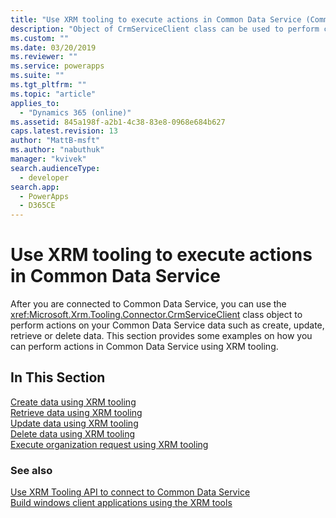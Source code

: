 ```yaml
---
title: "Use XRM tooling to execute actions in Common Data Service (Common Data Service for Apps) | Microsoft Docs"
description: "Object of CrmServiceClient class can be used to perform create, retrieve, update and delete operations on Common Data Service data"
ms.custom: ""
ms.date: 03/20/2019
ms.reviewer: ""
ms.service: powerapps
ms.suite: ""
ms.tgt_pltfrm: ""
ms.topic: "article"
applies_to: 
  - "Dynamics 365 (online)"
ms.assetid: 845a198f-a2b1-4c38-83e8-0968e684b627
caps.latest.revision: 13
author: "MattB-msft"
ms.author: "nabuthuk"
manager: "kvivek"
search.audienceType: 
  - developer
search.app: 
  - PowerApps
  - D365CE
---
```

# Use XRM tooling to execute actions in Common Data Service

After you are connected to Common Data Service, you can use the <xref:Microsoft.Xrm.Tooling.Connector.CrmServiceClient> class object to perform actions on your Common Data Service data such as create, update, retrieve or delete data. This section provides some examples on how you can perform actions in Common Data Service using XRM tooling.  
  
## In This Section

[Create data using XRM tooling](use-xrm-tooling-create-data.md)<br />
[Retrieve data using XRM tooling](use-xrm-tooling-retrieve-data.md)<br />
[Update data using XRM tooling](use-xrm-tooling-update-data.md)<br />
[Delete data using XRM tooling](use-xrm-tooling-delete-data.md)<br />
[Execute organization request using XRM tooling](use-messages-executecrmorganizationrequest-method.md)
  
### See also

[Use XRM Tooling API to connect to Common Data Service](use-crmserviceclient-constructors-connect.md)<br />
[Build windows client applications using the XRM tools](build-windows-client-applications-xrm-tools.md)
